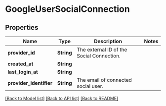# GoogleUserSocialConnection

## Properties

Name | Type | Description | Notes
------------ | ------------- | ------------- | -------------
**provider_id** | **String** | The external ID of the Social Connection. | 
**created_at** | **String** |  | 
**last_login_at** | **String** |  | 
**provider_identifier** | **String** | The email of connected social user. | 

[[Back to Model list]](../README.md#documentation-for-models) [[Back to API list]](../README.md#documentation-for-api-endpoints) [[Back to README]](../README.md)


